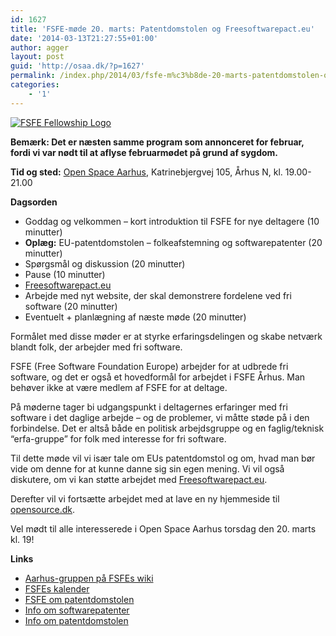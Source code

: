 ```yaml
---
id: 1627
title: 'FSFE-møde 20. marts: Patentdomstolen og Freesoftwarepact.eu'
date: '2014-03-13T21:27:55+01:00'
author: agger
layout: post
guid: 'http://osaa.dk/?p=1627'
permalink: /index.php/2014/03/fsfe-m%c3%b8de-20-marts-patentdomstolen-og-freesoftwarepact-eu/
categories:
    - '1'
---
```


[ ![FSFE Fellowship Logo](http://www.gianfrancopellegrino.com/blog/wp-content/uploads/2011/02/logo.png) ](https://wiki.fsfe.org/groups/Aarhus)

**Bemærk: Det er næsten samme program som annonceret for februar, fordi vi var nødt til at aflyse februarmødet på grund af sygdom.**

**Tid og sted:** [Open Space Aarhus](https://www.osaa.dk/), Katrinebjergvej 105, Århus N, kl. 19.00-21.00

**Dagsorden**

- Goddag og velkommen – kort introduktion til FSFE for nye deltagere (10 minutter)
- **Oplæg:** EU-patentdomstolen – folkeafstemning og softwarepatenter (20 minutter)
- Spørgsmål og diskussion (20 minutter)
- Pause (10 minutter)
- [Freesoftwarepact.eu](http://Freesoftwarepact.eu)
- Arbejde med nyt website, der skal demonstrere fordelene ved fri software (20 minutter)
- Eventuelt + planlægning af næste møde (20 minutter)

Formålet med disse møder er at styrke erfaringsdelingen og skabe netværk blandt folk, der arbejder med fri software.

FSFE (Free Software Foundation Europe) arbejder for at udbrede fri software, og det er også et hovedformål for arbejdet i FSFE Århus. Man behøver ikke at være medlem af FSFE for at deltage.

På møderne tager bi udgangspunkt i deltagernes erfaringer med fri software i det daglige arbejde – og de problemer, vi måtte støde på i den forbindelse. Det er altså både en politisk arbejdsgruppe og en faglig/teknisk “erfa-gruppe” for folk med interesse for fri software.

Til dette møde vil vi især tale om EUs patentdomstol og om, hvad man bør vide om denne for at kunne danne sig sin egen mening. Vi vil også diskutere, om vi kan støtte arbejdet med [Freesoftwarepact.eu](http://Freesoftwarepact.eu).

Derefter vil vi fortsætte arbejdet med at lave en ny hjemmeside til [opensource.dk](http://www.opensource.dk).

Vel mødt til alle interesserede i Open Space Aarhus torsdag den 20. marts kl. 19!

**Links**

- [Aarhus-gruppen på FSFEs wiki](https://wiki.fsfe.org/groups/Aarhus)
- [FSFEs kalender](https://wiki.fsfe.org/FellowshipEvents)
- [FSFE om patentdomstolen](https://fsfe.org/news/2012/news-20121211-01.en.html)
- [Info om softwarepatenter](http://ole.tange.dk/swpat/)
- [Info om patentdomstolen](https://oletange.wordpress.com/category/patent/)